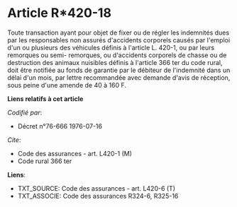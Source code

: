 # Article R*420-18

Toute transaction ayant pour objet de fixer ou de régler les indemnités dues par les responsables non assurés d'accidents
corporels causés par l'emploi d'un ou plusieurs des véhicules définis à l'article L. 420-1, ou par leurs remorques ou semi-
remorques, ou d'accidents corporels de chasse ou de destruction des animaux nuisibles définis à l'article 366 ter du code
rural, doit être notifiée au fonds de garantie par le débiteur de l'indemnité dans un délai d'un mois, par lettre recommandée
avec demande d'avis de réception, sous peine d'une amende de 40 à 160 F.

**Liens relatifs à cet article**

_Codifié par_:

  - Décret n°76-666 1976-07-16

_Cite_:

  - Code des assurances - art. L420-1 (M)
  - Code rural 366 ter

**Liens**:

  - TXT_SOURCE: Code des assurances - art. L420-6 (T)
  - TXT_ASSOCIE: Code des assurances R324-6, R325-16
